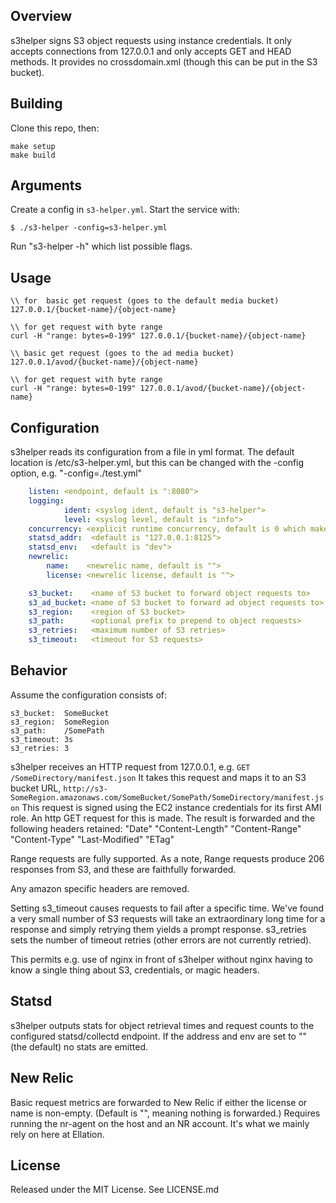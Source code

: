 ## Overview

s3helper signs S3 object requests using instance credentials.  It only accepts connections from 127.0.0.1
and only accepts GET and HEAD methods.  It provides no crossdomain.xml (though this can be put in the S3
bucket).

## Building

Clone this repo, then:

```
make setup
make build
```

## Arguments

Create a config in `s3-helper.yml`.  Start the service with:

```
$ ./s3-helper -config=s3-helper.yml
```

Run "s3-helper -h" which list possible flags.

## Usage

```
\\ for  basic get request (goes to the default media bucket)
127.0.0.1/{bucket-name}/{object-name}

\\ for get request with byte range
curl -H "range: bytes=0-199" 127.0.0.1/{bucket-name}/{object-name}

\\ basic get request (goes to the ad media bucket)
127.0.0.1/avod/{bucket-name}/{object-name}

\\ for get request with byte range
curl -H "range: bytes=0-199" 127.0.0.1/avod/{bucket-name}/{object-name}
```
## Configuration

s3helper reads its configuration from a file in yml format.  The default location is /etc/s3-helper.yml,
but this can be changed with the -config option, e.g. "-config=./test.yml"

```yml
    listen: <endpoint, default is ":8080">
    logging:
            ident: <syslog ident, default is "s3-helper">
            level: <syslog level, default is "info">
    concurrency: <explicit runtime concurrency, default is 0 which makes it match # of CPUs>
    statsd_addr:  <default is "127.0.0.1:8125">
    statsd_env:   <default is "dev">
    newrelic:
        name:    <newrelic name, default is "">
        license: <newrelic license, default is "">

    s3_bucket:    <name of S3 bucket to forward object requests to>
    s3_ad_bucket: <name of S3 bucket to forward ad object requests to>
    s3_region:    <region of S3 bucket>
    s3_path:      <optional prefix to prepend to object requests>
    s3_retries:   <maximum number of S3 retries>
    s3_timeout:   <timeout for S3 requests>
```

## Behavior

Assume the configuration consists of:

    s3_bucket:  SomeBucket
    s3_region:  SomeRegion
    s3_path:    /SomePath
    s3_timeout: 3s
    s3_retries: 3

s3helper receives an HTTP request from 127.0.0.1, e.g. `GET /SomeDirectory/manifest.json`
It takes this request and maps it to an S3 bucket URL,
    `http://s3-SomeRegion.amazonaws.com/SomeBucket/SomePath/SomeDirectory/manifest.json`
This request is signed using the EC2 instance credentials for its first AMI role.
An http GET request for this is made.
The result is forwarded and the following headers retained:
    "Date"
    "Content-Length"
    "Content-Range"
    "Content-Type"
    "Last-Modified"
    "ETag"

Range requests are fully supported.  As a note, Range requests produce 206 responses from S3,
and these are faithfully forwarded.

Any amazon specific headers are removed.

Setting s3_timeout causes requests to fail after a specific time.  We've found a very small number
of S3 requests will take an extraordinary long time for a response and simply retrying them yields a
prompt response.  s3_retries sets the number of timeout retries (other errors are not currently
retried).

This permits e.g. use of nginx in front of s3helper without nginx having to know a single thing
about S3, credentials, or magic headers.


## Statsd

s3helper outputs stats for object retrieval times and request counts to the configured statsd/collectd
endpoint.  If the address and env are set to "" (the default) no stats are emitted.


## New Relic

Basic request metrics are forwarded to New Relic if either the license or name is non-empty.  (Default is
"", meaning nothing is forwarded.)  Requires running the nr-agent on the host and an NR account.  It's what
we mainly rely on here at Ellation.


## License

Released under the MIT License.  See LICENSE.md
